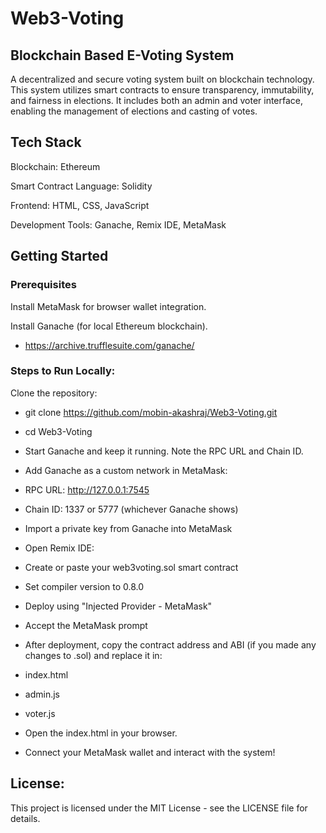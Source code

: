# Web3-Voting
## Blockchain Based E-Voting System

A decentralized and secure voting system built on blockchain technology. This system utilizes smart contracts to ensure transparency, immutability, and fairness in elections. It includes both an admin and voter interface, enabling the management of elections and casting of votes.

## Tech Stack

Blockchain: Ethereum

Smart Contract Language: Solidity

Frontend: HTML, CSS, JavaScript

Development Tools: Ganache, Remix IDE, MetaMask


## Getting Started
### Prerequisites

Install MetaMask for browser wallet integration.

Install Ganache (for local Ethereum blockchain).

+ https://archive.trufflesuite.com/ganache/

### Steps to Run Locally:

Clone the repository:

+ git clone https://github.com/mobin-akashraj/Web3-Voting.git

+ cd Web3-Voting

+ Start Ganache and keep it running. Note the RPC URL and Chain ID.

+ Add Ganache as a custom network in MetaMask:

 - RPC URL: http://127.0.0.1:7545

 - Chain ID: 1337 or 5777 (whichever Ganache shows)

 - Import a private key from Ganache into MetaMask

+ Open Remix IDE:

 - Create or paste your web3voting.sol smart contract

 - Set compiler version to 0.8.0

 - Deploy using "Injected Provider - MetaMask"

 - Accept the MetaMask prompt

+ After deployment, copy the contract address and ABI (if you made any changes to .sol) and replace it in:

 - index.html

 - admin.js

 - voter.js

+ Open the index.html in your browser.

+ Connect your MetaMask wallet and interact with the system!


## License:
This project is licensed under the MIT License - see the LICENSE file for details.
